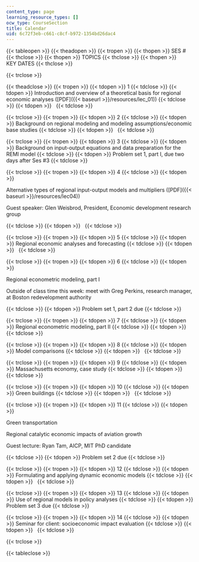 ```yaml
---
content_type: page
learning_resource_types: []
ocw_type: CourseSection
title: Calendar
uid: 6c72f3eb-c661-c8cf-b972-1354bd26dac4
---
```


{{< tableopen >}}
{{< theadopen >}}
{{< tropen >}}
{{< thopen >}}
SES #
{{< thclose >}}
{{< thopen >}}
TOPICS
{{< thclose >}}
{{< thopen >}}
KEY DATES
{{< thclose >}}

{{< trclose >}}

{{< theadclose >}}
{{< tropen >}}
{{< tdopen >}}
1
{{< tdclose >}}
{{< tdopen >}}
Introduction and overview of a theoretical basis for regional economic analyses ([PDF]({{< baseurl >}}/resources/lec_01))
{{< tdclose >}}
{{< tdopen >}}
 
{{< tdclose >}}

{{< trclose >}}
{{< tropen >}}
{{< tdopen >}}
2
{{< tdclose >}}
{{< tdopen >}}
Background on regional modeling and modeling assumptions/economic base studies
{{< tdclose >}}
{{< tdopen >}}
 
{{< tdclose >}}

{{< trclose >}}
{{< tropen >}}
{{< tdopen >}}
3
{{< tdclose >}}
{{< tdopen >}}
Background on input-output equations and data preparation for the REMI model
{{< tdclose >}}
{{< tdopen >}}
Problem set 1, part I, due two days after Ses #3
{{< tdclose >}}

{{< trclose >}}
{{< tropen >}}
{{< tdopen >}}
4
{{< tdclose >}}
{{< tdopen >}}


Alternative types of regional input-output models and multipliers ([PDF]({{< baseurl >}}/resources/lec04))

Guest speaker: Glen Weisbrod, President, Economic development research group


{{< tdclose >}}
{{< tdopen >}}
 
{{< tdclose >}}

{{< trclose >}}
{{< tropen >}}
{{< tdopen >}}
5
{{< tdclose >}}
{{< tdopen >}}
Regional economic analyses and forecasting
{{< tdclose >}}
{{< tdopen >}}
 
{{< tdclose >}}

{{< trclose >}}
{{< tropen >}}
{{< tdopen >}}
6
{{< tdclose >}}
{{< tdopen >}}


Regional econometric modeling, part I

Outside of class time this week: meet with Greg Perkins, research manager, at Boston redevelopment authority


{{< tdclose >}}
{{< tdopen >}}
Problem set 1, part 2 due
{{< tdclose >}}

{{< trclose >}}
{{< tropen >}}
{{< tdopen >}}
7
{{< tdclose >}}
{{< tdopen >}}
Regional econometric modeling, part II
{{< tdclose >}}
{{< tdopen >}}
 
{{< tdclose >}}

{{< trclose >}}
{{< tropen >}}
{{< tdopen >}}
8
{{< tdclose >}}
{{< tdopen >}}
Model comparisons
{{< tdclose >}}
{{< tdopen >}}
 
{{< tdclose >}}

{{< trclose >}}
{{< tropen >}}
{{< tdopen >}}
9
{{< tdclose >}}
{{< tdopen >}}
Massachusetts economy, case study
{{< tdclose >}}
{{< tdopen >}}
 
{{< tdclose >}}

{{< trclose >}}
{{< tropen >}}
{{< tdopen >}}
10
{{< tdclose >}}
{{< tdopen >}}
Green buildings
{{< tdclose >}}
{{< tdopen >}}
 
{{< tdclose >}}

{{< trclose >}}
{{< tropen >}}
{{< tdopen >}}
11
{{< tdclose >}}
{{< tdopen >}}


Green transportation

Regional catalytic economic impacts of aviation growth

Guest lecture: Ryan Tam, AICP, MIT PhD candidate


{{< tdclose >}}
{{< tdopen >}}
Problem set 2 due
{{< tdclose >}}

{{< trclose >}}
{{< tropen >}}
{{< tdopen >}}
12
{{< tdclose >}}
{{< tdopen >}}
Formulating and applying dynamic economic models
{{< tdclose >}}
{{< tdopen >}}
 
{{< tdclose >}}

{{< trclose >}}
{{< tropen >}}
{{< tdopen >}}
13
{{< tdclose >}}
{{< tdopen >}}
Use of regional models in policy analyses
{{< tdclose >}}
{{< tdopen >}}
Problem set 3 due
{{< tdclose >}}

{{< trclose >}}
{{< tropen >}}
{{< tdopen >}}
14
{{< tdclose >}}
{{< tdopen >}}
Seminar for client: socioeconomic impact evaluation
{{< tdclose >}}
{{< tdopen >}}
 
{{< tdclose >}}

{{< trclose >}}

{{< tableclose >}}